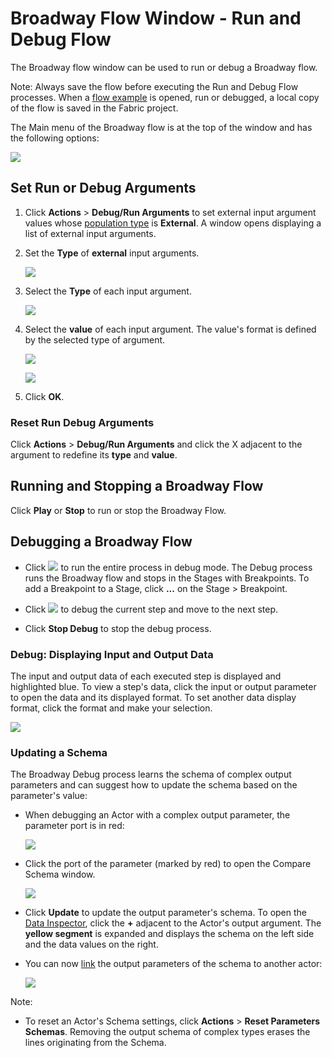 # Broadway Flow Window - Run and Debug Flow
The Broadway flow window can be used to run or debug a Broadway flow. 

Note: Always save the flow before executing the Run and Debug Flow processes. When a [flow example](/articles/99_Broadway/17_tutorial_and_flow_examples.md) is opened, run or debugged, a local copy of the flow is saved in the Fabric project.

The Main menu of the Broadway flow is at the top of the window and has the following options:

![](/articles/99_Broadway/images/flow_tool_bar_run_and_debug.png)


## Set Run or Debug Arguments

1. Click **Actions** > **Debug/Run Arguments** to set external input argument values whose [population type](/articles/99_Broadway/03_broadway_actor.md#input-parameter-attributes) is **External**. A window opens displaying a list of external input arguments.

2. Set the **Type** of **external** input arguments.

   ![](/articles/99_Broadway/images/flow_set_run_or_debug_param_set_type1.png)

   
3. Select the **Type** of each input argument.

   ![](/articles/99_Broadway/images/flow_set_run_or_debug_param_set_type2.png)

4. Select the **value** of each input argument. The value's format is defined by the selected type of argument.

   ![](/articles/99_Broadway/images/flow_set_run_or_debug_param_set_value1.png)

   ![](/articles/99_Broadway/images/flow_set_run_or_debug_param_set_value2.png)

5. Click **OK**.

### Reset Run Debug Arguments

Click **Actions** > **Debug/Run Arguments** and click the X adjacent to the argument to redefine its **type** and **value**.

## Running and Stopping a Broadway Flow

Click **Play** or **Stop** to run or stop the Broadway Flow.

## Debugging a Broadway Flow

- Click ![](/articles/99_Broadway/images/debug_play_icon.png) to run the entire process in debug mode. The Debug process runs the Broadway flow and stops in the Stages with Breakpoints. 
To add a Breakpoint to a Stage, click **...** on the Stage > Breakpoint.

- Click ![](/articles/99_Broadway/images/debug_step_icon.png) to debug the current step and move to the next step.  

- Click **Stop Debug** to stop the debug process.

### Debug: Displaying Input and Output Data

The input and output data of each executed step is displayed and highlighted blue. 
To view a step's data, click the input or output parameter to open the data and its displayed format. To set another data display format, click the format and make your selection.

![](/articles/99_Broadway/images/flow_debug_display_data.png)

### Updating a Schema

The Broadway Debug process learns the schema of complex output parameters and can suggest how to update the schema based on the parameter's value:

- When debugging an Actor with a complex output parameter, the parameter port is in red:

  ![](/articles/99_Broadway/images/debug_update_schema.png)

- Click the port of the parameter (marked by red) to open the Compare Schema window.

  ![](/articles/99_Broadway/images/compare_schema.png)

- Click **Update** to update the output parameter's schema. To open the [Data Inspector](/articles/99_Broadway/27_broadway_data_inspection.md), click the **+** adjacent to the Actor's output argument. The **yellow segment** is expanded and displays the schema on the left side and the data values on the right.

- You can now [link](/articles/99_Broadway/20_broadway_flow_linking_actors.md) the output parameters of the schema to another actor:

  ![](/articles/99_Broadway/images/data_insepction_debug.png)

Note:
- To reset an Actor's Schema settings, click **Actions** > **Reset Parameters Schemas**.  Removing the output schema of complex types erases the lines originating from the Schema. 

